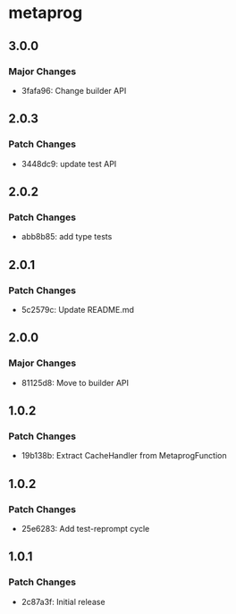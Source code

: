 # metaprog

## 3.0.0

### Major Changes

- 3fafa96: Change builder API

## 2.0.3

### Patch Changes

- 3448dc9: update test API

## 2.0.2

### Patch Changes

- abb8b85: add type tests

## 2.0.1

### Patch Changes

- 5c2579c: Update README.md

## 2.0.0

### Major Changes

- 81125d8: Move to builder API

## 1.0.2

### Patch Changes

- 19b138b: Extract CacheHandler from MetaprogFunction

## 1.0.2

### Patch Changes

- 25e6283: Add test-reprompt cycle

## 1.0.1

### Patch Changes

- 2c87a3f: Initial release
